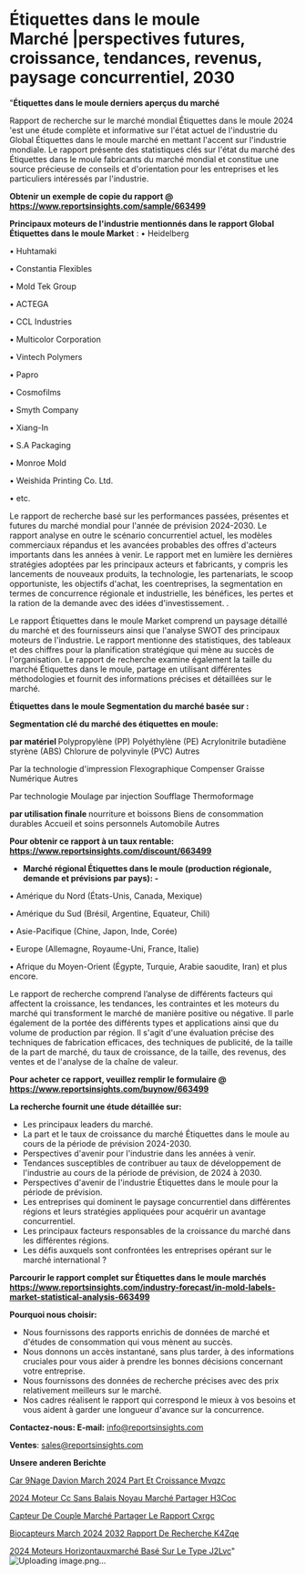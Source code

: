 # Étiquettes dans le moule Marché |perspectives futures, croissance, tendances, revenus, paysage concurrentiel, 2030

"<strong>Étiquettes dans le moule derniers aperçus du marché</strong>

Rapport de recherche sur le marché mondial Étiquettes dans le moule 2024 'est une étude complète et informative sur l'état actuel de l'industrie du Global Étiquettes dans le moule marché en mettant l'accent sur l'industrie mondiale. Le rapport présente des statistiques clés sur l'état du marché des Étiquettes dans le moule fabricants du marché mondial et constitue une source précieuse de conseils et d'orientation pour les entreprises et les particuliers intéressés par l'industrie.

<strong>Obtenir un exemple de copie du rapport @ <a href=https://www.reportsinsights.com/sample/663499>https://www.reportsinsights.com/sample/663499</a></strong>

<strong>Principaux moteurs de l'industrie mentionnés dans le rapport Global Étiquettes dans le moule Market</strong> :
• Heidelberg

• Huhtamaki

• Constantia Flexibles

• Mold Tek Group

• ACTEGA

• CCL Industries

• Multicolor Corporation

• Vintech Polymers

• Papro

• Cosmofilms

• Smyth Company

• Xiang-In

• S.A Packaging

• Monroe Mold

• Weishida Printing Co. Ltd.

• etc.

Le rapport de recherche basé sur les performances passées, présentes et futures du marché mondial pour l'année de prévision 2024-2030. Le rapport analyse en outre le scénario concurrentiel actuel, les modèles commerciaux répandus et les avancées probables des offres d'acteurs importants dans les années à venir. Le rapport met en lumière les dernières stratégies adoptées par les principaux acteurs et fabricants, y compris les lancements de nouveaux produits, la technologie, les partenariats, le scoop opportuniste, les objectifs d'achat, les coentreprises, la segmentation en termes de concurrence régionale et industrielle, les bénéfices, les pertes et la ration de la demande avec des idées d'investissement. .

Le rapport Étiquettes dans le moule Market comprend un paysage détaillé du marché et des fournisseurs ainsi que l'analyse SWOT des principaux moteurs de l'industrie. Le rapport mentionne des statistiques, des tableaux et des chiffres pour la planification stratégique qui mène au succès de l'organisation. Le rapport de recherche examine également la taille du marché Étiquettes dans le moule, partage en utilisant différentes méthodologies et fournit des informations précises et détaillées sur le marché.

<strong>Étiquettes dans le moule Segmentation du marché basée sur :</strong>

<strong> Segmentation clé du marché des étiquettes en moule: </strong>

<strong> par matériel </strong>
Polypropylène (PP)
Polyéthylène (PE)
Acrylonitrile butadiène styrène (ABS)
Chlorure de polyvinyle (PVC)
Autres

Par la technologie d'impression
Flexographique
Compenser
Graisse
Numérique
Autres

Par technologie
Moulage par injection
Soufflage
Thermoformage

<strong> par utilisation finale </strong>
nourriture et boissons
Biens de consommation durables
Accueil et soins personnels
Automobile
Autres

<strong>Pour obtenir ce rapport à un taux rentable: <a href=https://www.reportsinsights.com/discount/663499>https://www.reportsinsights.com/discount/663499</a></strong>
<ul>
  <li><strong>Marché régional Étiquettes dans le moule (production régionale, demande et prévisions par pays): -</strong></li>
</ul>
• Amérique du Nord (États-Unis, Canada, Mexique)

• Amérique du Sud (Brésil, Argentine, Equateur, Chili)

• Asie-Pacifique (Chine, Japon, Inde, Corée)

• Europe (Allemagne, Royaume-Uni, France, Italie)

• Afrique du Moyen-Orient (Égypte, Turquie, Arabie saoudite, Iran) et plus encore.

Le rapport de recherche comprend l’analyse de différents facteurs qui affectent la croissance, les tendances, les contraintes et les moteurs du marché qui transforment le marché de manière positive ou négative. Il parle également de la portée des différents types et applications ainsi que du volume de production par région. Il s'agit d'une évaluation précise des techniques de fabrication efficaces, des techniques de publicité, de la taille de la part de marché, du taux de croissance, de la taille, des revenus, des ventes et de l'analyse de la chaîne de valeur.

<strong>Pour acheter ce rapport, veuillez remplir le formulaire @   <a href=https://www.reportsinsights.com/buynow/663499>https://www.reportsinsights.com/buynow/663499</a></strong>

<strong>La recherche fournit une étude détaillée sur:</strong>
<ul>
  <li>Les principaux leaders du marché.</li>
  <li>La part et le taux de croissance du marché Étiquettes dans le moule au cours de la période de prévision 2024-2030.</li>
  <li>Perspectives d'avenir pour l'industrie dans les années à venir.</li>
  <li>Tendances susceptibles de contribuer au taux de développement de l'industrie au cours de la période de prévision, de 2024 à 2030.</li>
  <li>Perspectives d'avenir de l'industrie Étiquettes dans le moule pour la période de prévision.</li>
  <li>Les entreprises qui dominent le paysage concurrentiel dans différentes régions et leurs stratégies appliquées pour acquérir un avantage concurrentiel.</li>
  <li>Les principaux facteurs responsables de la croissance du marché dans les différentes régions.</li>
  <li>Les défis auxquels sont confrontées les entreprises opérant sur le marché international ?</li>
</ul>

<strong>Parcourir le rapport complet sur Étiquettes dans le moule marchés <a href=https://www.reportsinsights.com/industry-forecast/in-mold-labels-market-statistical-analysis-663499>https://www.reportsinsights.com/industry-forecast/in-mold-labels-market-statistical-analysis-663499</a></strong>

<strong>Pourquoi nous choisir:</strong>
<ul>
  <li>Nous fournissons des rapports enrichis de données de marché et d'études de consommation qui vous mènent au succès.</li>
  <li>Nous donnons un accès instantané, sans plus tarder, à des informations cruciales pour vous aider à prendre les bonnes décisions concernant votre entreprise.</li>
  <li>Nous fournissons des données de recherche précises avec des prix relativement meilleurs sur le marché.</li>
  <li>Nos cadres réalisent le rapport qui correspond le mieux à vos besoins et vous aident à garder une longueur d'avance sur la concurrence.</li>
</ul>
<strong>Contactez-nous:
</strong><strong>E-mail:</strong> <a href=mailto:info@reportsinsights.com>info@reportsinsights.com</a>

<strong>Ventes</strong>: <a href=mailto:sales@reportsinsights.com>sales@reportsinsights.com</a>

<strong>Unsere anderen Berichte</strong>

<a href=https://www.linkedin.com/pulse/car%C3%A9nage-davion-march%C3%A9-2024-part-et-croissance-mvqzc/>Car 9Nage Davion March 2024 Part Et Croissance Mvqzc</a>

<a href=https://www.linkedin.com/pulse/2024-moteur-cc-sans-balais-noyau-marché-partager-h3coc/>2024 Moteur Cc Sans Balais Noyau Marché Partager H3Coc</a>

<a href=https://www.linkedin.com/pulse/capteur-de-couple-marché-partager-le-rapport-cxrgc/>Capteur De Couple Marché Partager Le Rapport Cxrgc</a>

<a href=https://www.linkedin.com/pulse/biocapteurs-march%C3%A9-2024-2032-rapport-de-recherche-k4zqe/>Biocapteurs March 2024 2032 Rapport De Recherche K4Zqe</a>

<a href=https://www.linkedin.com/pulse/2024-moteurs-horizontauxmarché-basé-sur-le-type-j2lvc/>2024 Moteurs Horizontauxmarché Basé Sur Le Type J2Lvc</a>"
![Uploading image.png…]()
